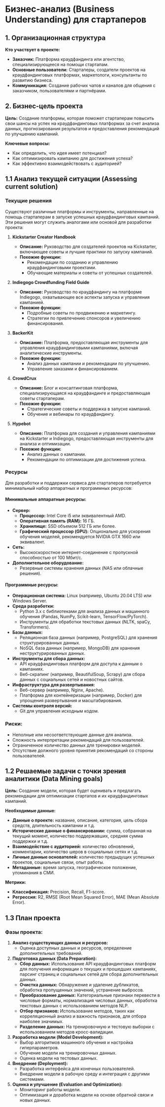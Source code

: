 # Бизнес-анализ (Business Understanding) для стартаперов

## 1. Организационная структура

**Кто участвует в проекте:**
- **Заказчик:** Платформа краудфандинга или агентство, специализирующееся на помощи стартапам.
- **Основные пользователи:** Стартаперы, создатели проектов на краудфандинговых платформах, маркетологи, консультанты по развитию бизнеса.
- **Коммуникация:** Создание рабочих чатов и каналов для общения с заказчиком, пользователями и партнёрами.

## 2. Бизнес-цель проекта

**Цель:** Создание платформы, которая поможет стартаперам повысить свои шансы на успех на краудфандинговых платформах за счет анализа данных, прогнозирования результатов и предоставления рекомендаций по улучшению кампаний.

**Ключевые вопросы:**
- Как определить, что идея имеет потенциал?
- Как оптимизировать кампанию для достижения успеха?
- Как эффективно взаимодействовать с аудиторией?

## 1.1 Анализ текущей ситуации (Assessing current solution)

### Текущие решения

Существуют различные платформы и инструменты, направленные на помощь стартаперам в запуске успешных краудфандинговых кампаний. Эти решения могут служить аналогами или основой для разработки проекта:

1. **Kickstarter Creator Handbook**
   - **Описание:** Руководство для создателей проектов на Kickstarter, включающее советы и лучшие практики по запуску кампаний.
   - **Похожие функции:**
     - Рекомендации по созданию и управлению краудфандинговыми проектами.
     - Обучающие материалы и советы от успешных создателей.

2. **Indiegogo Crowdfunding Field Guide**
   - **Описание:** Руководство по краудфандингу на платформе Indiegogo, охватывающее все аспекты запуска и управления кампанией.
   - **Похожие функции:**
     - Подробные советы по продвижению и маркетингу.
     - Стратегии по привлечению спонсоров и увеличению финансирования.

3. **BackerKit**
   - **Описание:** Платформа, предоставляющая инструменты для управления краудфандинговыми кампаниями, включая аналитические инструменты.
   - **Похожие функции:**
     - Анализ данных кампании и рекомендации по улучшению.
     - Управление заказами и финансированием.

4. **CrowdCrux**
   - **Описание:** Блог и консалтинговая платформа, специализирующаяся на краудфандинге и предоставляющая советы стартаперам.
   - **Похожие функции:**
     - Стратегические советы и поддержка в запуске кампаний.
     - Обучение и вебинары по краудфандингу.

5. **Hypebot**
   - **Описание:** Платформа для создания и управления кампаниями на Kickstarter и Indiegogo, предоставляющая инструменты для анализа и оптимизации.
   - **Похожие функции:**
     - Анализ данных о кампании.
     - Рекомендации по оптимизации для достижения успеха.

### Ресурсы

Для разработки и поддержки сервиса для стартаперов потребуется минимальный набор аппаратных и программных ресурсов:

#### Минимальные аппаратные ресурсы:
- **Сервер:**
  - **Процессор:** Intel Core i5 или эквивалентный AMD.
  - **Оперативная память (RAM):** 16 ГБ.
  - **Хранилище:** SSD объемом 512 ГБ или более.
  - **Графический процессор (GPU):** Опционально для ускорения обучения моделей, рекомендуется NVIDIA GTX 1660 или эквивалент.
- **Сеть:**
  - Высокоскоростное интернет-соединение с пропускной способностью от 100 Мбит/с.
- **Дополнительное оборудование:**
  - Резервные системы хранения данных (NAS или облачные решения).

#### Программные ресурсы:
- **Операционная система:** Linux (например, Ubuntu 20.04 LTS) или Windows Server.
- **Среда разработки:**
  - Python 3.x с библиотеками для анализа данных и машинного обучения (Pandas, NumPy, Scikit-learn, TensorFlow/PyTorch).
  - Инструменты для обработки текстовых данных (NLTK, spaCy, Transformers).
- **Базы данных:**
  - Реляционная база данных (например, PostgreSQL) для хранения структурированных данных.
  - NoSQL база данных (например, MongoDB) для хранения неструктурированных данных.
- **Инструменты для сбора данных:**
  - API краудфандинговых платформ для доступа к данным о кампаниях.
  - Веб-скрапинг (например, BeautifulSoup, Scrapy) для сбора данных с социальных сетей и новостных сайтов.
- **Инфраструктура для развертывания:**
  - Веб-сервер (например, Nginx, Apache).
  - Платформа для контейнеризации (например, Docker) для упрощения развертывания и масштабирования.
- **Системы контроля версий:**
  - Git для управления исходным кодом.

### Риски:
- Неполные или несоответствующие данные для анализа.
- Сложность интерпретации рекомендаций для пользователей.
- Ограниченное количество данных для тренировки моделей.
- Отсутствие должного уровня принятия рекомендаций со стороны пользователей.

## 1.2 Решаемые задачи с точки зрения аналитики (Data Mining goals)

**Цель:** Создание модели, которая будет оценивать и предлагать рекомендации для оптимизации стартапов и их краудфандинговых кампаний.

**Необходимые данные:**
- **Данные о проекте:** название, описание, категория, цель сбора средств, длительность кампании и т.д.
- **Исторические данные о финансировании:** сумма, собранная на текущий момент, количество поддержавших, средняя сумма поддержки и т.д.
- **Взаимодействие с аудиторией:** количество обновлений, комментарии, количество шеров в социальных сетях и т.д.
- **Личные данные основателей:** количество предыдущих успешных проектов, социальные связи, опыт работы.
- **Метаданные:** время запуска, географическое положение, упоминания в СМИ.

**Метрики:**
- **Классификация:** Precision, Recall, F1-score.
- **Регрессия:** R2, RMSE (Root Mean Squared Error), MAE (Mean Absolute Error).

## 1.3 План проекта

### Фазы проекта:
1. **Анализ существующих данных и ресурсов:**
   - Оценка доступных данных и ресурсов, определение дополнительных требований.
2. **Подготовка данных (Data Preparation):** 
   - **Сбор данных:** Использование API краудфандинговых платформ для получения информации о текущих и прошедших кампаниях, парсинг страниц и социальных сетей для сбора дополнительных данных.
   - **Очистка данных:** Обнаружение и удаление дубликатов, обработка пропущенных значений, устранение выбросов.
   - **Преобразование данных:** Категориальные признаки перевести в числовые форматы, нормализация числовых данных, обработка текстовых данных с использованием методов NLP.
   - **Отбор признаков:** Использование методов, таких как корреляционный анализ и важность признаков, для отбора наиболее значимых.
   - **Разделение данных:** На тренировочную и тестовую выборки с использованием методов кросс-валидации.
3. **Разработка модели (Model Development):**
   - Выбор алгоритмов машинного обучения и настройка гиперпараметров.
   - Обучение модели на тренировочных данных.
   - Оценка модели на тестовых данных.
4. **Внедрение (Deployment):** 
   - Разработка интерфейса для конечных пользователей.
   - Внедрение модели в рабочую среду и интеграция с другими системами.
5. **Оценка и улучшение (Evaluation and Optimization):**
   - Мониторинг работы модели.
   - Оптимизация и доработка модели на основе обратной связи и новых данных.

